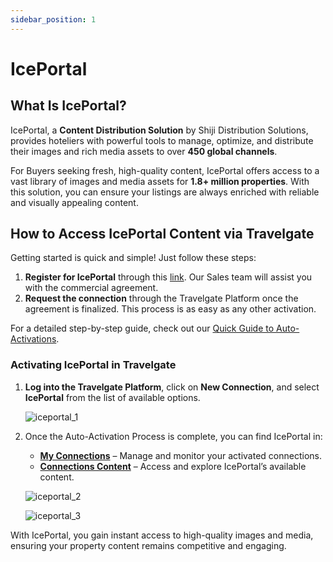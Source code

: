 ```yaml
---
sidebar_position: 1
---
```


# IcePortal

## What Is IcePortal?

IcePortal, a **Content Distribution Solution** by Shiji Distribution Solutions, provides hoteliers with powerful tools to manage, optimize, and distribute their images and rich media assets to over **450 global channels**.

For Buyers seeking fresh, high-quality content, IcePortal offers access to a vast library of images and media assets for **1.8+ million properties**. With this solution, you can ensure your listings are always enriched with reliable and visually appealing content.

## How to Access IcePortal Content via Travelgate

Getting started is quick and simple! Just follow these steps:

1. **Register for IcePortal** through this [link](https://share.hsforms.com/110mNHlCKQuitX6Iw8UmhsQ1ojx4). Our Sales team will assist you with the commercial agreement.
2. **Request the connection** through the Travelgate Platform once the agreement is finalized. This process is as easy as any other activation.

For a detailed step-by-step guide, check out our [Quick Guide to Auto-Activations](/kb/app-features/connections/my-connections/guick-guide-to-auto-activations).

### Activating IcePortal in Travelgate

1. **Log into the Travelgate Platform**, click on **New Connection**, and select **IcePortal** from the list of available options.

   ![iceportal_1](https://storage.travelgate.com/kbase/iceportal_1.jpg)

2. Once the Auto-Activation Process is complete, you can find IcePortal in:
   - **[My Connections](/kb/app-features/connections/my-connections/managing-connections/connections-details)** – Manage and monitor your activated connections.
   - **[Connections Content](/kb/app-features/connections/connections-content/content-management)** – Access and explore IcePortal’s available content.

   ![iceportal_2](https://storage.travelgate.com/kbase/iceportal_2.jpg)

   ![iceportal_3](https://storage.travelgate.com/kbase/iceportal_3.jpg)

With IcePortal, you gain instant access to high-quality images and media, ensuring your property content remains competitive and engaging.